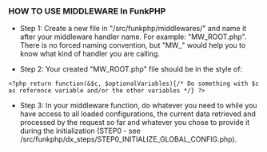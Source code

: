 ### HOW TO USE MIDDLEWARE In FunkPHP

- Step 1: Create a new file in "/src/funkphp/middlewares/" and name it after your middleware handler name. For example: "MW_ROOT.php". There is no forced naming convention, but "MW\_" would help you to know what kind of handler you are calling.

- Step 2: Your created "MW_ROOT.php" file should be in the style of:

```
<?php return function(&$c, $optionalVariables){/* Do something with $c as reference variable and/or the other variables */} ?>
```

- Step 3: In your middleware function, do whatever you need to while you have access to all loaded configurations, the current data retrieved and processed by the request so far and whatever you chose to provide it during the initialization (STEP0 - see /src/funkphp/dx_steps/STEP0_INITIALIZE_GLOBAL_CONFIG.php).
